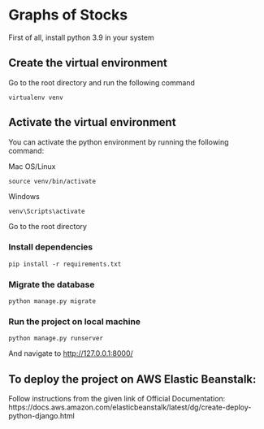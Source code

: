 <h1>Graphs of Stocks</h1>

First of all, install python 3.9 in your system

<h2>Create the virtual environment</h2>
Go to the root directory and run the following command

`virtualenv venv`

<h2>Activate the virtual environment</h2>
You can activate the python environment by running the following command:

Mac OS/Linux

`source venv/bin/activate`

Windows

`venv\Scripts\activate`


Go to the root directory

<h3>Install dependencies</h3>

`pip install -r requirements.txt`

<h3>Migrate the database</h3>

`python manage.py migrate`

<h3>Run the project on local machine</h3>

`python manage.py runserver`

And navigate to http://127.0.0.1:8000/

<h2>To deploy the project on AWS Elastic Beanstalk:</h2>
Follow instructions from the given link of Official Documentation:
https://docs.aws.amazon.com/elasticbeanstalk/latest/dg/create-deploy-python-django.html
